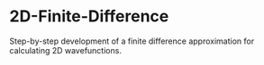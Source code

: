 # 2D-Finite-Difference
Step-by-step development of a finite difference approximation for calculating 2D wavefunctions.
